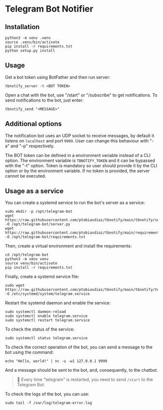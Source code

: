 # Telegram Bot Notifier

## Installation

```
python3 -m venv .venv
source .venv/bin/activate
pip install -r requirements.txt
python setup.py install
```

## Usage

Get a bot token using BotFather and then run server:
```
tbnotify_server -t <BOT TOKEN>
```

Open a chat with the bot, use "/start" or "/subscribe" to get notifications. To send notifications to the bot, just enter:
```
tbnotify_send "<MESSAGE>"
```

## Additional options

The notification bot uses an UDP socket to receive messages, by default it listens on `localhost` and port `9999`. User can change this behaviour with "-a" and "-p" respectively.

The BOT token can be defined in a environment veriable instead of a CLI option. The environment variable is `TBNOTIFY_TOKEN` and it can be bypassed with the "-t" option. Token is mandatory so user should provide it by the CLI option or by the environment variable. If no token is provided, the server cannot be executed.

## Usage as a service

You can create a systemd service to run the bot's server as a service:

```
sudo mkdir -p /opt/telegram-bot
wget https://raw.githubusercontent.com/ptobiasdiaz/tbnotify/main/tbnotify/server.py -O /opt/telegram-bot/server.py
wget https://raw.githubusercontent.com/ptobiasdiaz/tbnotify/main/requirements.txt -O /opt/telegram-bot/requirements.txt
```
Then, create a virtual environment and install the requirements:
```
cd /opt/telegram-bot
python3 -m venv venv
source venv/bin/activate
pip install -r requirements.txt
```

Finally, create a systemd service file:
```
sudo wget https://raw.githubusercontent.com/ptobiasdiaz/tbnotify/main/tbnotify/telegram.service -O /etc/systemd/system/telegram.service
```

Restart the systemd daemon and enable the service:
```
sudo systemctl daemon-reload
sudo systemctl enable telegram.service
sudo systemctl restart telegram.service
```

To check the status of the service:
```
sudo systemctl status telegram.service
```

To check the correct operation of the bot, you can send a message to the bot using the command:
```
echo "Hello, world!" | nc -u -w1 127.0.0.1 9999
```
And a message should be sent to the bot, and, consequently, to the chatbot.

> 🚨 Every time "telegram" is restarted, you need to send `/start` to the Telegram Bot.

To check the logs of the bot, you can use:
```
sudo tail -f /var/log/telegram-error.log
```